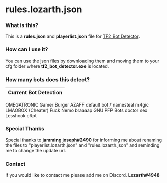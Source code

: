 # rules.lozarth.json

### What is this?
This is a **rules.json** and **playerlist.json** file for [TF2 Bot Detector](https://github.com/PazerOP/tf2_bot_detector "TF2 Bot Detector").

### How can I use it?
You can use the json files by downloading them and moving them to your cfg folder where **tf2_bot_detector.exe** is located.

### How many bots does this detect?
Current Bot Detection |
------------- | 
OMEGATRONIC
Gamer Burger AZAFF
default bot / namesteal
m4gic
LMAOBOX (Cheater)
Fuck Nemo
braaaap
GNU PFP Bots
doctor sex
Lesshook
cRpt

### Special Thanks
Special thanks to **jamming joseph#2490** for informing me about renaming the files to "playerlist.lozarth.json" and "rules.lozarth.json" and reminding me to change the update url.

### Contact
If you would like to contact me please add me on Discord.
**Lozarth#4948**
